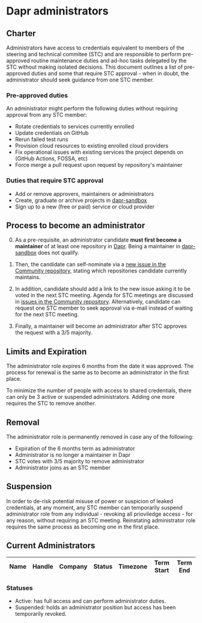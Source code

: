 # Dapr administrators

## Charter

Administrators have access to credentials equivalent to members of the steering and technical commitee (STC) and are responsible to perform pre-approved routine maintenance duties and ad-hoc tasks delegated by the STC without making isolated decisions. This document outlines a list of pre-approved duties and some that require STC approval - when in doubt, the administrator should seek guidance from one STC member.

### Pre-approved duties

An administrator might perform the following duties without requiring approval from any STC member:

* Rotate credentials to services currently enrolled
* Update credentials on GitHub
* Rerun failed test runs
* Provision cloud resources to existing enrolled cloud providers
* Fix operational issues with existing services the project depends on (GitHub Actions, FOSSA, etc)
* Force merge a pull request upon request by repository's maintainer

### Duties that require STC approval

* Add or remove approvers, maintainers or administrators
* Create, graduate or archive projects in [dapr-sandbox](https://github.com/dapr-sandbox)
* Sign up to a new (free or paid) service or cloud provider

## Process to become an administrator

0. As a pre-requisite, an administrator candidate **must first become a maintainer** of at least one repository in [Dapr](https://github.com/dapr). Being a maintainer in [dapr-sandbox](https://github.com/dapr-sandbox) does not qualify.

1. Then, the candidate can self-nominate via a [new issue in the Community repository](https://github.com/dapr/community/issues/new), stating which repositories candidate currently maintains.

2. In addition, candidate should add a link to the new issue asking it to be voted in the next STC meeting. Agenda for STC meetings are discussed in [issues in the Community repository](https://github.com/dapr/community/issues). Alternatively, candidate can request one STC member to seek approval via e-mail instead of waiting for the next STC meeting.

3. Finally, a maintainer will become an administrator after STC approves the request with a 3/5 majority.

## Limits and Expiration

The administrator role expires 6 months from the date it was approved. The process for renewal is the same as to become an administrator in the first place.

To minimize the number of people with access to shared credentials, there can only be 3 active or suspended administrators. Adding one more requires the STC to remove another.

## Removal

The administrator role is permanently removed in case any of the following:
* Expiration of the 6 months term as administrator
* Administrator is no longer a maintainer in Dapr
* STC votes with 3/5 majority to remove administrator
* Administrator joins as an STC member

## Suspension

In order to de-risk potential misuse of power or suspicion of leaked credentials, at any moment, any STC member can temporarily suspend administrator role from any individual - revoking all prioviledge access - for any reason, without requiring an STC meeting. Reinstating administrator role requires the same process as becoming one in the first place.

## Current Administrators

| Name | Handle | Company | Status | Timezone | Term Start | Term End |
| - | - | -  | - | - | - | -

### Statuses
   * Active: has full access and can perform administrator duties.
   * Suspended: holds an administrator position but access has been temporarily revoked.